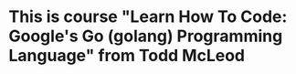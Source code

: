 <h1>This is course "Learn How To Code: Google's Go (golang) Programming Language" from Todd McLeod</h1>